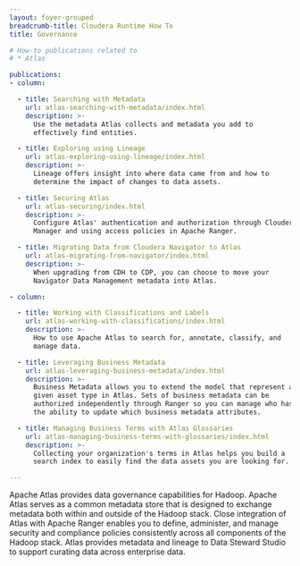 ```yaml
---
layout: foyer-grouped
breadcrumb-title: Cloudera Runtime How To
title: Governance

# How-to publications related to
# * Atlas

publications:
- column:

  - title: Searching with Metadata
    url: atlas-searching-with-metadata/index.html
    description: >-
      Use the metadata Atlas collects and metadata you add to
      effectively find entities.

  - title: Exploring using Lineage
    url: atlas-exploring-using-lineage/index.html
    description: >-
      Lineage offers insight into where data came from and how to
      determine the impact of changes to data assets.

  - title: Securing Atlas
    url: atlas-securing/index.html
    description: >-
      Configure Atlas' authentication and authorization through Cloudera
      Manager and using access policies in Apache Ranger.

  - title: Migrating Data from Cloudera Navigator to Atlas
    url: atlas-migrating-from-navigator/index.html
    description: >-
      When upgrading from CDH to CDP, you can choose to move your
      Navigator Data Management metadata into Atlas.

- column:

  - title: Working with Classifications and Labels
    url: atlas-working-with-classifications/index.html
    description: >-
      How to use Apache Atlas to search for, annotate, classify, and
      manage data.

  - title: Leveraging Business Metadata
    url: atlas-leveraging-business-metadata/index.html
    description: >-
      Business Metadata allows you to extend the model that represent a
      given asset type in Atlas. Sets of business metadata can be
      authorized independently through Ranger so you can manage who has
      the ability to update which business metadata attributes.

  - title: Managing Business Terms with Atlas Glossaries
    url: atlas-managing-business-terms-with-glossaries/index.html
    description: >-
      Collecting your organization's terms in Atlas helps you build a
      search index to easily find the data assets you are looking for.

---
```


Apache Atlas provides data governance capabilities for Hadoop. Apache
Atlas serves as a common metadata store that is designed to exchange
metadata both within and outside of the Hadoop stack. Close integration
of Atlas with Apache Ranger enables you to define, administer, and
manage security and compliance policies consistently across all
components of the Hadoop stack. Atlas provides metadata and lineage to
Data Steward Studio to support curating data across enterprise data.
